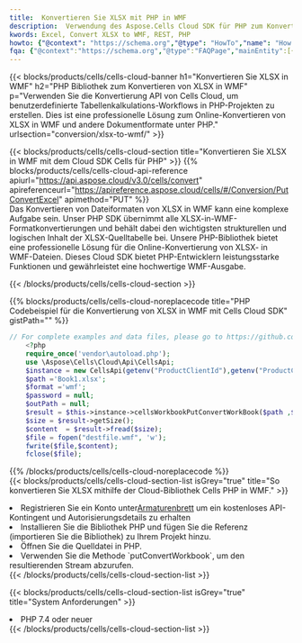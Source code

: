 ```yaml
---
title:  Konvertieren Sie XLSX mit PHP in WMF
description:  Verwendung des Aspose.Cells Cloud SDK für PHP zum Konvertieren einer Datei im XLSX-Format in eine Datei im WMF-Format.
kwords: Excel, Convert XLSX to WMF, REST, PHP
howto: {"@context": "https://schema.org","@type": "HowTo","name": "How to convert XLSX to WMF using the Cells Cloud PHP library.","description": "How to convert XLSX to WMF using the Cells Cloud PHP library.","image": {"@type": "ImageObject"},"url": "/php/conversion/xlsx-to-wmf/","step": [{ "@type": "HowToStep","name": "How to convert XLSX to WMF using the Cells Cloud PHP library. step 1", "image": {"@type": "ImageObject",},"url": "/php/conversion/xlsx-to-wmf/","text": "Register an account at <a href='https://dashboard.aspose.cloud/'>Dashboard</a> to get free API quota & authorization details",},{ "@type": "HowToStep","name": "How to convert XLSX to WMF using the Cells Cloud PHP library. step 1", "image": {"@type": "ImageObject",},"url": "/php/conversion/xlsx-to-wmf/","text": "Install PHP library and add the reference (import the library) to your project.",},{ "@type": "HowToStep","name": "How to convert XLSX to WMF using the Cells Cloud PHP library. step 1", "image": {"@type": "ImageObject",},"url": "/php/conversion/xlsx-to-wmf/","text": "Open the source file in PHP.",},{ "@type": "HowToStep","name": "How to convert XLSX to WMF using the Cells Cloud PHP library. step 1", "image": {"@type": "ImageObject",},"url": "/php/conversion/xlsx-to-wmf/","text": "Use the `putConvertWorkbook` method to retrieve the resulting stream.",}, ],"supply": {"@type": "HowToSupply","name": "document"},"tool": [{"@type": "HowToTool","name": "phpstorm, Visual Studio Code, Eclipse"},{"@type": "HowToTool","name": "Aspose Cells"}],"totalTime": "PT6M"}
fqa: {"@context":"https://schema.org","@type":"FAQPage","mainEntity":[{"@type":"Question","name":"Why convert file formats in C# using REST API?","acceptedAnswer":{"@type":"Answer","text":"Documents are encoded in many ways, and some files may be incompatible with the software you use. To open and read such files, just convert them to appropriate file formats.<br/><ol><li>Install .NET SDK and add the reference (import the library) to your project.</li><li>Open the source file in C# using REST API.</li><li>Call the PutConvertWorkbookRequest() method, passing an output filename with required extension.</li><li>Get the result of conversion as a separate file.</li></ol>"}},{"@type":"Question","name":"What file formats can I convert with your C# library?","acceptedAnswer":{"@type":"Answer","text":"We support a variety of file formats for conversion using .NET library, including XLSX, Excel, xls , PDF, CSV, HTML, Markdown, XML, PNG, JPG, TIFF, Json, TXT and many more."}},{"@type":"Question","name":"What is the maximum allowed file size for conversion using this .NET library?","acceptedAnswer":{"@type":"Answer","text":"There are no file size limits for format conversions using .NET library."}}]}
---
```

{{< blocks/products/cells/cells-cloud-banner h1="Konvertieren Sie XLSX in WMF" h2="PHP Bibliothek zum Konvertieren von XLSX in WMF" p="Verwenden Sie die Konvertierung API von Cells Cloud, um benutzerdefinierte Tabellenkalkulations-Workflows in PHP-Projekten zu erstellen. Dies ist eine professionelle Lösung zum Online-Konvertieren von XLSX in WMF und andere Dokumentformate unter PHP." urlsection="conversion/xlsx-to-wmf/" >}}

{{< blocks/products/cells/cells-cloud-section title="Konvertieren Sie XLSX in WMF mit dem Cloud SDK Cells für PHP" >}}
{{% blocks/products/cells/cells-cloud-api-reference apiurl="https://api.aspose.cloud/v3.0/cells/convert" apireferenceurl="https://apireference.aspose.cloud/cells/#/Conversion/PutConvertExcel" apimethod="PUT" %}}
<br/>
Das Konvertieren von Dateiformaten von XLSX in WMF kann eine komplexe Aufgabe sein. Unser PHP SDK übernimmt alle XLSX-in-WMF-Formatkonvertierungen und behält dabei den wichtigsten strukturellen und logischen Inhalt der XLSX-Quelltabelle bei. Unsere PHP-Bibliothek bietet eine professionelle Lösung für die Online-Konvertierung von XLSX- in WMF-Dateien. Dieses Cloud SDK bietet PHP-Entwicklern leistungsstarke Funktionen und gewährleistet eine hochwertige WMF-Ausgabe.

{{< /blocks/products/cells/cells-cloud-section >}}

{{% blocks/products/cells/cells-cloud-noreplacecode title="PHP Codebeispiel für die Konvertierung von XLSX in WMF mit Cells Cloud SDK" gistPath="" %}}
 
```php
// For complete examples and data files, please go to https://github.com/aspose-cells-cloud/aspose-cells-cloud-php/
    <?php
    require_once('vendor\autoload.php');
    use \Aspose\Cells\Cloud\Api\CellsApi;
    $instance = new CellsApi(getenv("ProductClientId"),getenv("ProductClientSecret"));
    $path ='Book1.xlsx';    
    $format ='wmf';
    $password = null;
    $outPath = null;      
    $result = $this->instance->cellsWorkbookPutConvertWorkBook($path ,$format, $password,  $outPath);
    $size = $result->getSize();
    $content  = $result->fread($size);
    $file = fopen("destfile.wmf", 'w');
    fwrite($file,$content);
    fclose($file);
```
 
{{% /blocks/products/cells/cells-cloud-noreplacecode %}}
<br/>
{{< blocks/products/cells/cells-cloud-section-list isGrey="true" title="So konvertieren Sie XLSX mithilfe der Cloud-Bibliothek Cells PHP in WMF." >}}
<li> Registrieren Sie ein Konto unter<a href="https://dashboard.aspose.cloud/">Armaturenbrett</a> um ein kostenloses API-Kontingent und Autorisierungsdetails zu erhalten</li>
<li>Installieren Sie die Bibliothek PHP und fügen Sie die Referenz (importieren Sie die Bibliothek) zu Ihrem Projekt hinzu.</li>
<li>Öffnen Sie die Quelldatei in PHP.</li>
<li>Verwenden Sie die Methode `putConvertWorkbook`, um den resultierenden Stream abzurufen.</li>
{{< /blocks/products/cells/cells-cloud-section-list >}}

{{< blocks/products/cells/cells-cloud-section-list isGrey="true" title="System Anforderungen" >}}
<li>PHP 7.4 oder neuer</li>
{{< /blocks/products/cells/cells-cloud-section-list >}}
